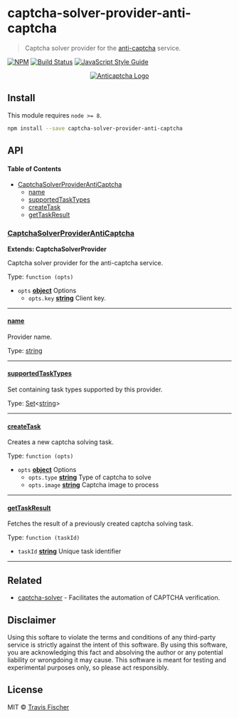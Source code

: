 # captcha-solver-provider-anti-captcha

> Captcha solver provider for the [anti-captcha](https://anti-captcha.com) service.

[![NPM](https://img.shields.io/npm/v/captcha-solver-provider-anti-captcha.svg)](https://www.npmjs.com/package/captcha-solver-provider-anti-captcha) [![Build Status](https://travis-ci.org/transitive-bullshit/captcha-solver.svg?branch=master)](https://travis-ci.org/transitive-bullshit/captcha-solver) [![JavaScript Style Guide](https://img.shields.io/badge/code_style-standard-brightgreen.svg)](https://standardjs.com)

<p align="center">
  <a href="https://anti-captcha.com"><img src="https://anti-captcha.com/images/mainpage/herofront_nocape.png" alt="Anticaptcha Logo"></a>
</p>

## Install

This module requires `node >= 8`.

```bash
npm install --save captcha-solver-provider-anti-captcha
```

## API

<!-- Generated by documentation.js. Update this documentation by updating the source code. -->

#### Table of Contents

-   [CaptchaSolverProviderAntiCaptcha](#captchasolverprovideranticaptcha)
    -   [name](#name)
    -   [supportedTaskTypes](#supportedtasktypes)
    -   [createTask](#createtask)
    -   [getTaskResult](#gettaskresult)

### [CaptchaSolverProviderAntiCaptcha](https://github.com/transitive-bullshit/captcha-solver/blob/1624e9e4392264cb83f05fb4e391f33be2e01c2e/packages/captcha-solver-provider-anti-captcha/index.js#L28-L131)

**Extends: CaptchaSolverProvider**

Captcha solver provider for the anti-captcha service.

Type: `function (opts)`

-   `opts` **[object](https://developer.mozilla.org/docs/Web/JavaScript/Reference/Global_Objects/Object)** Options
    -   `opts.key` **[string](https://developer.mozilla.org/docs/Web/JavaScript/Reference/Global_Objects/String)** Client key.

* * *

#### [name](https://github.com/transitive-bullshit/captcha-solver/blob/1624e9e4392264cb83f05fb4e391f33be2e01c2e/packages/captcha-solver-provider-anti-captcha/index.js#L43-L45)

Provider name.

Type: [string](https://developer.mozilla.org/docs/Web/JavaScript/Reference/Global_Objects/String)

* * *

#### [supportedTaskTypes](https://github.com/transitive-bullshit/captcha-solver/blob/1624e9e4392264cb83f05fb4e391f33be2e01c2e/packages/captcha-solver-provider-anti-captcha/index.js#L52-L54)

Set containing task types supported by this provider.

Type: [Set](https://developer.mozilla.org/docs/Web/JavaScript/Reference/Global_Objects/Set)&lt;[string](https://developer.mozilla.org/docs/Web/JavaScript/Reference/Global_Objects/String)>

* * *

#### [createTask](https://github.com/transitive-bullshit/captcha-solver/blob/1624e9e4392264cb83f05fb4e391f33be2e01c2e/packages/captcha-solver-provider-anti-captcha/index.js#L65-L104)

Creates a new captcha solving task.

Type: `function (opts)`

-   `opts` **[object](https://developer.mozilla.org/docs/Web/JavaScript/Reference/Global_Objects/Object)** Options
    -   `opts.type` **[string](https://developer.mozilla.org/docs/Web/JavaScript/Reference/Global_Objects/String)** Type of captcha to solve
    -   `opts.image` **[string](https://developer.mozilla.org/docs/Web/JavaScript/Reference/Global_Objects/String)** Captcha image to process

* * *

#### [getTaskResult](https://github.com/transitive-bullshit/captcha-solver/blob/1624e9e4392264cb83f05fb4e391f33be2e01c2e/packages/captcha-solver-provider-anti-captcha/index.js#L113-L130)

Fetches the result of a previously created captcha solving task.

Type: `function (taskId)`

-   `taskId` **[string](https://developer.mozilla.org/docs/Web/JavaScript/Reference/Global_Objects/String)** Unique task identifier

* * *

## Related

-   [captcha-solver](https://github.com/transitive-bullshit/captcha-solver) - Facilitates the automation of CAPTCHA verification.

## Disclaimer

Using this softare to violate the terms and conditions of any third-party service is strictly against the intent of this software. By using this software, you are acknowledging this fact and absolving the author or any potential liability or wrongdoing it may cause. This software is meant for testing and experimental purposes only, so please act responsibly.

## License

MIT © [Travis Fischer](https://github.com/transitive-bullshit)
